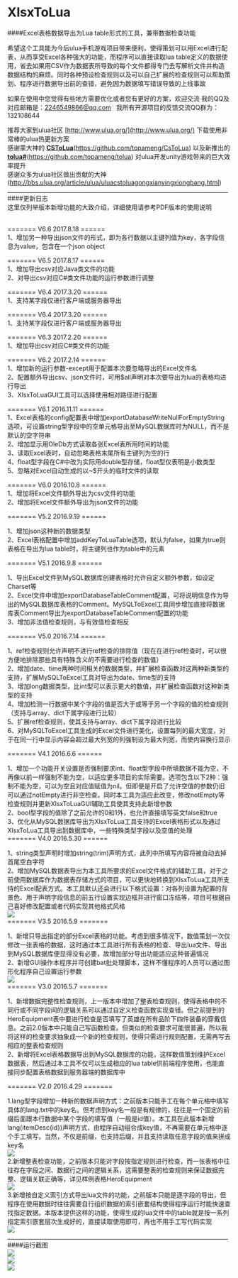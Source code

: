 # XlsxToLua
####Excel表格数据导出为Lua table形式的工具，兼带数据检查功能

希望这个工具能为今后ulua手机游戏项目带来便利，使得策划可以用Excel进行配表，从而享受Excel各种强大的功能，而程序可以直接读取lua table定义的数据使用，省去如果用CSV作为数据表所导致的每个文件都得专门去写解析文件并构造数据结构的麻烦。同时各种预设检查规则以及可以自己扩展的检查规则可以帮助策划、程序进行数据导出前的查错，避免因为数据填写错误导致的上线事故<br/>

如果在使用中您觉得有些地方需要优化或者您有更好的方案，欢迎交流 我的QQ及对应邮箱是：2246549866@qq.com    我所有开源项目的反馈交流QQ群为：132108644<br/>

推荐大家到ulua社区 [http://www.ulua.org/](http://www.ulua.org/) 下载使用非常棒的ulua热更新方案<br/>
感谢蒙大神的 [<b>CSToLua</b>](https://github.com/topameng/CsToLua)(https://github.com/topameng/CsToLua) 以及新推出的[<b>tolua#</b>](https://github.com/topameng/tolua)(https://github.com/topameng/tolua) 对ulua开发unity游戏带来的巨大效率提升<br/>
感谢众多为ulua社区做出贡献的大神 (http://bbs.ulua.org/article/ulua/uluacstoluagongxianyingxiongbang.html)<br/>
______________________________________________________________________________<br/>
####更新日志<br/>
这里仅列举版本新增功能的大致介绍，详细使用请参考PDF版本的使用说明<br/><br/>

======= V6.6 2017.8.18 ======<br/>
1、增加另一种导出json文件的形式，即为各行数据以主键列值为key，各字段信息为value，包含在一个json object<br/>

======= V6.5 2017.8.17 ======<br/>
1、增加导出csv对应Java类文件的功能<br/>
2、对导出csv对应C#类文件功能的运行参数进行调整<br/>

======= V6.4 2017.3.20 ======<br/>
1、支持某字段仅进行客户端或服务器导出<br/>

======= V6.4 2017.3.20 ======<br/>
1、支持某字段仅进行客户端或服务器导出<br/>

======= V6.3 2017.2.20 ======<br/>
1、增加导出csv对应C#类文件的功能<br/>

======= V6.2 2017.2.14 ======<br/>
1、增加新的运行参数-except用于配置本次要忽略导出的Excel文件名<br/>
2、配置额外导出csv、json文件时，可用$all声明对本次要导出为lua的表格均进行导出<br/>
3、XlsxToLuaGUI工具可以选择使用相对路径进行配置<br/>

======= V6.1 2016.11.11 ======<br/>
1、Excel表格的config配置表中增加exportDatabaseWriteNullForEmptyString选项，可设置string型字段中的空单元格导出至MySQL数据库时为NULL，而不是默认的空字符串<br/>
2、增加显示用OleDb方式读取各张Excel表所用时间的功能<br/>
3、读取Excel表时，自动忽略表格末尾所有主键列为空的行<br/>
4、float型字段在C#中改为实际用double型存储，float型仅表明是小数类型<br/>
5、忽略对Excel自动生成的以~$开头的临时文件的读取<br/>

======= V6.0 2016.10.8 ======<br/>
1、增加将Excel文件额外导出为csv文件的功能<br/>
2、增加将Excel文件额外导出为json文件的功能<br/>

======= V5.2 2016.9.19 ======<br/>

1、增加json这种新的数据类型<br/>
2、Excel表格配置中增加addKeyToLuaTable选项，默认为false，如果为true则表格在导出为lua table时，将主键列也作为table中的元素<br/>

======= V5.1 2016.9.8 ======<br/>

1、导出Excel文件到MySQL数据库创建表格时允许自定义额外参数，如设定Charset等<br/>
2、Excel文件中增加exportDatabaseTableComment配置，可将说明信息作为导出的MySQL数据库表格的Comment。MySQLToExcel工具同步增加直接将数据库表Comment导出为exportDatabaseTableComment配置的功能<br/>
3、增加非法值检查规则，与有效值检查相反<br/>

======= V5.0 2016.7.14 ======<br/>

1、ref检查规则允许声明不进行ref检查的排除值（现在在进行ref检查时，可以很方便地排除那些具有特殊含义的不需要进行检查的数值）<br/>
2、增加date、time两种时间相关的数据类型，并扩展检查函数对这两种新类型的支持，扩展MySQLToExcel工具对导出为date、time型的支持<br/>
3、增加long数据类型，比int型可以表示更大的数值，并扩展检查函数对这种新类型的支持<br/>
4、增加检测一行数据中某个字段的值是否大于或等于另一个字段的值的检查规则（支持与array、dict下属字段进行比较）<br/>
5、扩展ref检查规则，使其支持与array、dict下属字段进行比较<br/>
6、对MySQLToExcel工具生成的Excel文件进行美化，设置每列的最大宽度，对于在同一行中显示内容会超过最大列宽的列强制设为最大列宽，而使内容换行显示<br/>

======= V4.1 2016.6.6 ======<br/>

1、增加一个功能开关设置是否强制要求int、float型字段中所填数据不能为空，不再像以前一样强制不能为空，以适应更多项目的实际需要。选项包含以下2种：强制不能为空，可以为空且对应值赋值为nil。但即便是开启了允许空值的参数仍旧可以通过notEmpty进行非空检查。同时本工具为适应此改变，修改notEmpty等检查规则并更新XlsxToLuaGUI辅助工具使其支持此新增参数<br/>
2、bool型字段的值除了之前允许的0和1外，也允许直接填写英文false和true<br/>
3、优化从MySQL数据库导出为XlsxToLua工具支持的Excel表格形式以及通过XlsxToLua工具导出到数据库中，一些特殊类型字段以及空值的处理<br/>
======= V4.0 2016.5.30 ======<br/>

1、string类型声明时增加string(trim)声明方式，此列中所填写内容将被自动去掉首尾空白字符<br/>
2、增加MySQL数据表导出为本工具所要求的Excel文件格式的辅助工具，对于之前使用数据库作为数据表存储方式的项目，可以更快地转换到XlsxToLua工具所支持的Excel配表方式。本工具默认还会进行以下格式设置：对各列设置为配置的背景色、用于声明字段信息的前五行设置实现边框并进行窗口冻结等，项目可根据自己喜好修改配置或者代码实现其他格式风格<br/>
![](https://github.com/zhangqi-ulua/XlsxToLua/blob/master/screenshots/v4.0/MySQLToExcel.png)<br/>
======= V3.5 2016.5.9 =======<br/>

1、新增只导出指定的部分Excel表格的功能。考虑到很多情况下，数值策划一次仅修改一张表格的数据，这时通过本工具进行所有表格的检查、导出lua文件、导出到MySQL数据库便显得没有必要，故增加部分导出功能适应这种普遍情况<br/>
2、新增GUI操作本程序并可创建bat批处理脚本，这样不懂程序的人员可以通过图形化程序自己设置运行参数<br/>
![](https://github.com/zhangqi-ulua/XlsxToLua/blob/master/screenshots/v3.5/gui.png)<br/>
======= V3.0 2016.5.7 =======<br/>

1、新增数据完整性检查规则，上一版本中增加了整表检查规则，使得表格中的不同行或不同字段间的逻辑关系可以通过自定义检查函数实现查错。但之前提到的HeroEquipment表中要进行检查是否填写了英雄在所有品阶下四件装备的穿戴信息。之前2.0版本中只能自己写函数检查。但类似的检查要求可能很普遍，所以我将这样的检查要求抽象成一个新的检查规则，使得只需进行规则配置，无需再写去相应的整表检查规则<br/>
2、新增将Excel表格数据导出到MySQL数据库的功能，这样数值策划维护Excel数据表，然后通过本工具不仅可以生成相应的lua table供前端程序使用，也能直接同步配置表格数据到服务器端的数据库中<br/>

======= V2.0 2016.4.29 =======<br/>

1.lang型字段增加一种新的数据声明方式：之前版本只能手工在每个单元格中填写具体的lang.txt中的key名。但考虑到key名一般是有规律的，往往是一个固定的前缀后面跟本行数据中某个字段的填写值（一般是id值）。本工具在此版本新增lang(itemDesc{id})声明方式，由程序自动组合成key值，不再需要在单元格中逐个手工填写。当然，不仅是前缀，也支持后缀，并且支持读取任意字段的值来拼成key名<br/>
![](https://github.com/zhangqi-ulua/XlsxToLua/blob/master/screenshots/v2.0/lang%E6%96%B0%E5%A2%9E%E5%A3%B0%E6%98%8E%E6%96%B9%E5%BC%8F.png)<br/>
2.新增整表检查功能，之前版本只能对字段按指定规则进行检查，而一张表格中往往存在字段之间、数据行之间的逻辑关系，这需要整表的检查规则来保证数据完整、逻辑关联正确等，详见样例表格HeroEquipment<br/>
![](https://github.com/zhangqi-ulua/XlsxToLua/blob/master/screenshots/v2.0/%E6%95%B4%E8%A1%A8%E6%A3%80%E6%9F%A5%E8%A7%84%E5%88%99.png)<br/>
3.新增按自定义索引方式导出lua文件的功能，之前版本只能是逐字段的导出，但程序在使用数据时往往需要自行组织数据的索引嵌套结构使得程序运行时能快速查找指定数据。本版本提供这样的功能，使得生成的lua文件中的table就是按一系列指定索引嵌套层次生成好的，直接读取使用即可，再也不用手工写代码实现<br/>
![](https://github.com/zhangqi-ulua/XlsxToLua/blob/master/screenshots/v2.0/%E8%87%AA%E5%AE%9A%E4%B9%89%E7%B4%A2%E5%BC%95%E5%AF%BC%E5%87%BA%E8%A7%84%E5%88%99.png)<br/>
______________________________________________________________________________<br/>
####运行截图<br/>
![](https://github.com/zhangqi-ulua/XlsxToLua/blob/master/screenshots/pic1.jpg)<br/>
![](https://github.com/zhangqi-ulua/XlsxToLua/blob/master/screenshots/pic2.png)<br/>
![](https://github.com/zhangqi-ulua/XlsxToLua/blob/master/screenshots/pic3.png)<br/>
